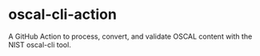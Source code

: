 # oscal-cli-action
A GitHub Action to process, convert, and validate OSCAL content with the NIST oscal-cli tool.
